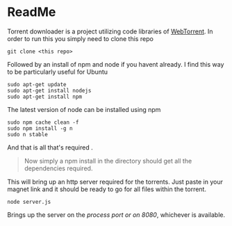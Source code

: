 # ReadMe 

Torrent downloader is a project utilizing code libraries of [WebTorrent](http://webtorrent.io). In order to run this you simply need to clone this repo
```
git clone <this repo>
```
Followed by an install of npm and node if you havent already. I find this way to be particularly useful for Ubuntu
```
sudo apt-get update
sudo apt-get install nodejs
sudo apt-get install npm
```

The latest version of node can be installed using npm

```
sudo npm cache clean -f
sudo npm install -g n
sudo n stable
```

And that is all that's required . 
> Now simply a npm install in the directory should get all the dependencies required.

This will bring up an http server required for the torrents. Just paste in your magnet link and it should be ready to go for all files within the torrent.
```
node server.js
```

Brings up the server on the *process port or on 8080*, whichever is available.